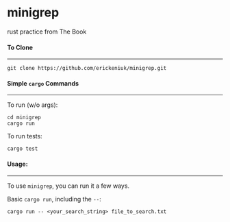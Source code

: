# minigrep
rust practice from The Book

#### To Clone
---

```
git clone https://github.com/erickeniuk/minigrep.git
```


#### Simple `cargo` Commands
---

To run (w/o args): 
```
cd minigrep
cargo run
```

To run tests:
```
cargo test
```

#### Usage:
---

To use `minigrep`, you can run it a few ways.

Basic `cargo run`, including the `--`:
```
cargo run -- <your_search_string> file_to_search.txt
```